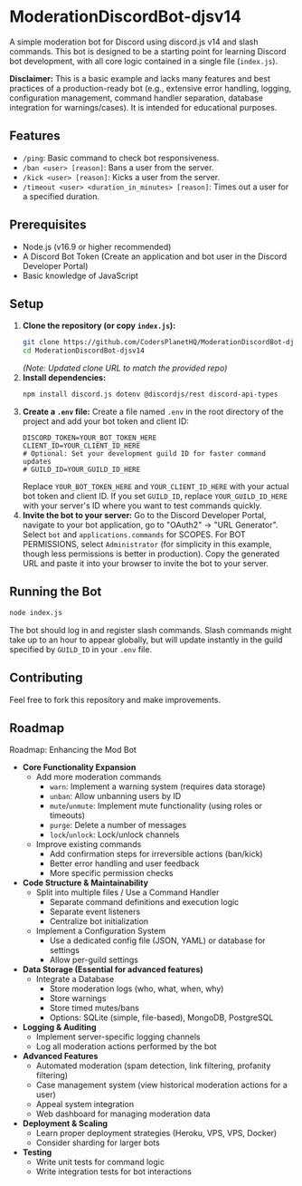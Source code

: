# ModerationDiscordBot-djsv14

A simple moderation bot for Discord using discord.js v14 and slash commands. This bot is designed to be a starting point for learning Discord bot development, with all core logic contained in a single file (`index.js`).

**Disclaimer:** This is a basic example and lacks many features and best practices of a production-ready bot (e.g., extensive error handling, logging, configuration management, command handler separation, database integration for warnings/cases). It is intended for educational purposes.

## Features

*   `/ping`: Basic command to check bot responsiveness.
*   `/ban <user> [reason]`: Bans a user from the server.
*   `/kick <user> [reason]`: Kicks a user from the server.
*   `/timeout <user> <duration_in_minutes> [reason]`: Times out a user for a specified duration.

## Prerequisites

*   Node.js (v16.9 or higher recommended)
*   A Discord Bot Token (Create an application and bot user in the Discord Developer Portal)
*   Basic knowledge of JavaScript

## Setup

1.  **Clone the repository (or copy `index.js`):**
    ```bash
    git clone https://github.com/CodersPlanetHQ/ModerationDiscordBot-djsv14.git
    cd ModerationDiscordBot-djsv14
    ```
    *(Note: Updated clone URL to match the provided repo)*
2.  **Install dependencies:**
    ```bash
    npm install discord.js dotenv @discordjs/rest discord-api-types
    ```
3.  **Create a `.env` file:**
    Create a file named `.env` in the root directory of the project and add your bot token and client ID:
    ```env
    DISCORD_TOKEN=YOUR_BOT_TOKEN_HERE
    CLIENT_ID=YOUR_CLIENT_ID_HERE
    # Optional: Set your development guild ID for faster command updates
    # GUILD_ID=YOUR_GUILD_ID_HERE
    ```
    Replace `YOUR_BOT_TOKEN_HERE` and `YOUR_CLIENT_ID_HERE` with your actual bot token and client ID. If you set `GUILD_ID`, replace `YOUR_GUILD_ID_HERE` with your server's ID where you want to test commands quickly.
4.  **Invite the bot to your server:**
    Go to the Discord Developer Portal, navigate to your bot application, go to "OAuth2" -> "URL Generator". Select `bot` and `applications.commands` for SCOPES. For BOT PERMISSIONS, select `Administrator` (for simplicity in this example, though less permissions is better in production). Copy the generated URL and paste it into your browser to invite the bot to your server.

## Running the Bot

```bash
node index.js
```

The bot should log in and register slash commands. Slash commands might take up to an hour to appear globally, but will update instantly in the guild specified by `GUILD_ID` in your `.env` file.

## Contributing

Feel free to fork this repository and make improvements.

## Roadmap
Roadmap: Enhancing the Mod Bot

-   **Core Functionality Expansion**
    -   Add more moderation commands
        -   `warn`: Implement a warning system (requires data storage)
        -   `unban`: Allow unbanning users by ID
        -   `mute`/`unmute`: Implement mute functionality (using roles or timeouts)
        -   `purge`: Delete a number of messages
        -   `lock`/`unlock`: Lock/unlock channels
    -   Improve existing commands
        -   Add confirmation steps for irreversible actions (ban/kick)
        -   Better error handling and user feedback
        -   More specific permission checks
-   **Code Structure & Maintainability**
    -   Split into multiple files / Use a Command Handler
        -   Separate command definitions and execution logic
        -   Separate event listeners
        -   Centralize bot initialization
    -   Implement a Configuration System
        -   Use a dedicated config file (JSON, YAML) or database for settings
        -   Allow per-guild settings
-   **Data Storage (Essential for advanced features)**
    -   Integrate a Database
        -   Store moderation logs (who, what, when, why)
        -   Store warnings
        -   Store timed mutes/bans
        -   Options: SQLite (simple, file-based), MongoDB, PostgreSQL
-   **Logging & Auditing**
    -   Implement server-specific logging channels
    -   Log all moderation actions performed by the bot
-   **Advanced Features**
    -   Automated moderation (spam detection, link filtering, profanity filtering)
    -   Case management system (view historical moderation actions for a user)
    -   Appeal system integration
    -   Web dashboard for managing moderation data
-   **Deployment & Scaling**
    -   Learn proper deployment strategies (Heroku, VPS, VPS, Docker)
    -   Consider sharding for larger bots
-   **Testing**
    -   Write unit tests for command logic
    -   Write integration tests for bot interactions
